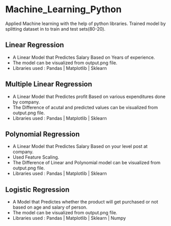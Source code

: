 # Machine_Learning_Python
Applied Machine learning with the help of python libraries.
Trained model by splitting dataset in to train and test sets(80-20).

## Linear Regression
- A Linear Model that Predictes Salary Based on Years of experience.
- The model can be visualized from output.png file.
- Libraries used : Pandas | Matplotlib | Sklearn

## Multiple Linear Regression
- A Linear Model that Predictes profit Based on various expenditures done by company.
- The Difference of acutal and predicted values can be visualized from output.png file.
- Libraries used : Pandas | Matplotlib | Sklearn

## Polynomial Regression
- A Linear Model that Predictes Salary Based on your level post at company.
- Used Feature Scaling.
- The Difference of Linear and Polynomial model can be visualized from output.png file.
- Libraries used : Pandas | Matplotlib | Sklearn

## Logistic Regression
- A Model that Predictes whether the product will get purchased or not based on age and salary of person.
- The model can be visualized from output.png file.
- Libraries used : Pandas | Matplotlib | Sklearn | Numpy
